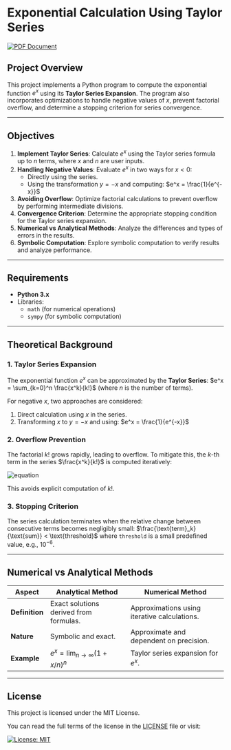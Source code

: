 # Exponential Calculation Using Taylor Series

[![PDF Document](https://img.shields.io/badge/PDF-Document-blue?style=flat&logo=adobe)](https://drive.google.com/file/d/1JjpXWa6qqrdpLRKv9WwijLpZjNHL9H_X/view?usp=sharing)  

## **Project Overview**

This project implements a Python program to compute the exponential function $e^x$ using its **Taylor Series Expansion**. The program also incorporates optimizations to handle negative values of $x$, prevent factorial overflow, and determine a stopping criterion for series convergence.

---

## **Objectives**

1. **Implement Taylor Series**: Calculate $e^x$ using the Taylor series formula up to $n$ terms, where $x$ and $n$ are user inputs.
2. **Handling Negative Values**: Evaluate $e^x$ in two ways for $x < 0$:
   - Directly using the series.
   - Using the transformation $y = -x$ and computing:
     $e^x = \frac{1}{e^{-x}}$
3. **Avoiding Overflow**: Optimize factorial calculations to prevent overflow by performing intermediate divisions.
4. **Convergence Criterion**: Determine the appropriate stopping condition for the Taylor series expansion.
5. **Numerical vs Analytical Methods**: Analyze the differences and types of errors in the results.
6. **Symbolic Computation**: Explore symbolic computation to verify results and analyze performance.

---

## **Requirements**

- **Python 3.x**
- Libraries:
  - `math` (for numerical operations)
  - `sympy` (for symbolic computation)

---

## **Theoretical Background**

### **1. Taylor Series Expansion**

The exponential function $e^x$ can be approximated by the **Taylor Series**:
$e^x = \sum_{k=0}^n \frac{x^k}{k!}$
(where $n$ is the number of terms).

For negative $x$, two approaches are considered:
1. Direct calculation using $x$ in the series.
2. Transforming $x$ to $y = -x$ and using:
   $e^x = \frac{1}{e^{-x}}$

### **2. Overflow Prevention**

The factorial $k!$ grows rapidly, leading to overflow. To mitigate this, the $k$-th term in the series $\frac{x^k}{k!}$ is computed iteratively:

![equation](https://math.now.sh?color=white&from=\text{term}_k%20%3D%20\frac{\text{term}_{k-1}%20\cdot%20x}{k})



This avoids explicit computation of $k!$.

### **3. Stopping Criterion**

The series calculation terminates when the relative change between consecutive terms becomes negligibly small:
$\frac{\text{term}_k}{\text{sum}} < \text{threshold}$
where `threshold` is a small predefined value, e.g., $10^{-6}$.

---

## **Numerical vs Analytical Methods**

| **Aspect**          | **Analytical Method**                          | **Numerical Method**                          |
|----------------------|-----------------------------------------------|----------------------------------------------|
| **Definition**       | Exact solutions derived from formulas.       | Approximations using iterative calculations. |
| **Nature**           | Symbolic and exact.                          | Approximate and dependent on precision.      |
| **Example**          | $e^x = \lim_{n \to \infty} (1 + x/n)^n$      | Taylor series expansion for $e^x$.           |

---

## **License**

This project is licensed under the MIT License.  

You can read the full terms of the license in the [LICENSE](./LICENSE) file or visit:

[![License: MIT](https://img.shields.io/badge/License-MIT-yellow.svg)](https://opensource.org/licenses/MIT)


